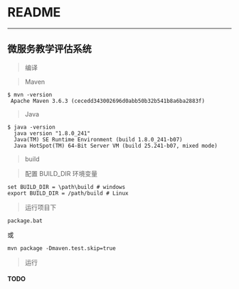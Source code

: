 # README

---

## 微服务教学评估系统

> 编译

> Maven

```
$ mvn -version
 Apache Maven 3.6.3 (cecedd343002696d0abb50b32b541b8a6ba2883f)
```

> Java

```
$ java -version
  java version "1.8.0_241"
  Java(TM) SE Runtime Environment (build 1.8.0_241-b07)
  Java HotSpot(TM) 64-Bit Server VM (build 25.241-b07, mixed mode)
```
> build

> 配置 BUILD_DIR 环境变量

```
set BUILD_DIR = \path\build # windows
export BUILD_DIR = /path/build # Linux
```
> 运行项目下
```
package.bat
```
或
```
mvn package -Dmaven.test.skip=true
```
> 运行

#### TODO
